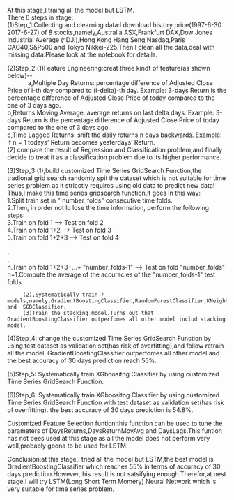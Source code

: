 At this stage,I traing all the model but LSTM.  
There 6 steps in stage:  
(1)Step_1:Collecting and clearning data:I download history price(1997-6-30 2017-6-27) of 8 stocks,namely,Australia ASX,Frankfurt DAX,Dow Jones Industrial Average (^DJI),Hong Kong Hang Seng,Nasdaq,Paris CAC40,S&P500 and Tokyo Nikkei-225.Then I clean all the data,deal with missing data.Please look at the notebook for details.  

(2)Step_2:(1)Feature Engineering:creat three kindf of feature(as shown below)--  
             a,Multiple Day Returns: percentage difference of Adjusted Close Price of i-th day  compared to (i-delta)-th day. Example: 3-days Return is the percentage difference of Adjusted Close Price of today compared to the one of 3 days ago.  
             b,Returns Moving Average: average returns on last delta days. Example: 3-days Return is the percentage difference of Adjusted Close Price of today compared to the one of 3 days ago.  
             c,Time Lagged Returns: shift the daily returns n days backwards. Example: if n =  1 todays’ Return becomes yesterdays’ Return.  
          (2) compare the result of Regression and Classification problem,and finally decide to treat it as a classification problem due to its higher performance.

(3)Step_3:(1),build customized Time Series GridSearch Function,the tradional grid search randomly spit the dataset which is not suitable for time series problem as it stricctly requires using old data to predict new data! Thus,I make this time series gridsearch function,it goes in this way:  
    1.Split train set in " number_folds" consecutive time folds.  
    2.Then, in order not lo lose the time information, perform the following steps:  
    3.Train on fold 1 –>  Test on fold 2  
    4.Train on fold 1+2 –>  Test on fold 3  
    5.Train on fold 1+2+3 –>  Test on fold 4  
    .  
    .  
    .  
    n.Train on fold 1+2+3+...+ "number_folds-1" –>  Test on fold "number_folds"   
    n+1.Compute the average of the accuracies of the "number_folds-1" test folds   
    
         (2),Systematically train 7 models,namely,GradientBoostingClassifier,RandomForestClassifier,KNeighborsClassifier,SVC,AdaBoostClassifier,QuadraticDiscriminantAnalysis and  SGDClassifier.  
         (3)Train the stacking model.Turns out that GradientBoostingClassifier outperfomes all other model includ stacking model.
         
(4)Step_4: change the customized Time Series GridSearch Function by using test dataset as validation set(has risk of overfitting),and follow retrain all the model.
GradientBoostingClassifier outperfomes all other model and the best accuracy of 30 days prediction reach 55%.

(5)Step_5: Systematically train XGboositng Classifier by using  customized Time Series GridSearch Function.  

(6)Step_6: Systematically train XGboositng Classifier by using  customized Time Series GridSearch Function with test dataset as validation set(has risk of overfitting). the best accuracy of 30 days prediction is 54.8%.

Customized Feature Selection funtion:this function can be used to tune the parameters of DaysReturns,DaysReturnMovAvg and DaysLags.This funtion has not bees used at this stage as all the model does not perform very well,probably goona to be used for LSTM.

Conclusion:at this stage,I tried all the model but LSTM,the best model is GradientBoostingClassifier which reaches 55% in terms of  accuracy of 30 days prediction.However,this result is not satsifying enough.Therefor,at nest stage,I will try LSTM(Long Short Term Momery) Neural Network which is very suitable for time series problem.
